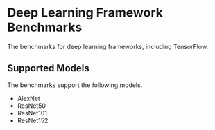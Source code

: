 # Deep Learning Framework Benchmarks
The benchmarks for deep learning frameworks, including TensorFlow.

## Supported Models
The benchmarks support the following models.
+ AlexNet
+ ResNet50
+ ResNet101
+ ResNet152
